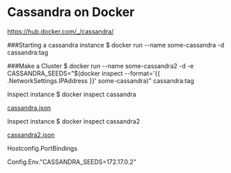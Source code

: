 # Cassandra on Docker

https://hub.docker.com/_/cassandra/

###Starting a cassandra instance
$ docker run --name some-cassandra -d cassandra:tag

###Make a Cluster
$ docker run --name some-cassandra2 -d -e CASSANDRA_SEEDS="$(docker inspect --format='{{ .NetworkSettings.IPAddress }}' some-cassandra)" cassandra:tag

Inspect instance
$ docker inspect cassandra

[cassandra.json](cassandra.json)

Inspect instance
$ docker inspect cassandra2

[cassandra2.json](cassandra2.json)

Hostconfig.PortBindings

Config.Env."CASSANDRA_SEEDS=172.17.0.2"